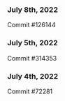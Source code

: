 ### July 8th, 2022

Commit #126144

### July 5th, 2022

Commit #314353


### July 4th, 2022

Commit #72281
